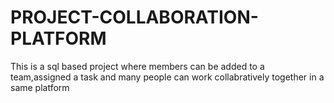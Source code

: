 # PROJECT-COLLABORATION-PLATFORM
This is a sql based project where members can be added to a team,assigned a task and many people can work collabratively together in a same platform

